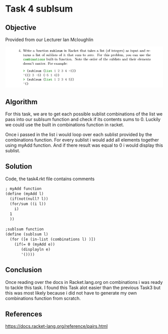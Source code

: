 # Task 4 sublsum

## Objective
Provided from our Lecturer Ian Mcloughlin

<p><img src="images/task4.png" width="500" length="300"></p>

## Algorithm

For this task, we are to get each possible sublist combinations of the list we pass into our sublsum function and check if its contents sums to 0. Luckily we could use the built in combinations function in racket. 

Once i passed in the list i would loop over each sublist provided by the combinations function. For every sublist i would add all elements together using myAdd function. And if there result was equal to 0 i would display this sublist. 

## Solution

Code, the task4.rkt file contains comments 

```
; myAdd function
(define (myAdd l)
  (if(not(null? l))
  (for/sum ((i l))
    i)
  1
  ))

;sublsum function
(define (sublsum l)
  (for ([e (in-list (combinations l) )])
    (if(= 0 (myAdd e))
       (displayln e)
       '())))

```
## Conclusion

Once reading over the docs in Racket.lang.org on combinations i was ready to tackle this task. I found this Task alot easier than the previous Task3 but this was most likely because i did not have to generate my own combinations function from scratch.

## References

https://docs.racket-lang.org/reference/pairs.html
